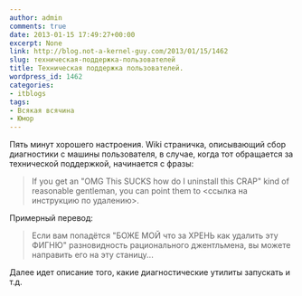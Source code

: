 ```yaml
---
author: admin
comments: true
date: 2013-01-15 17:49:27+00:00
excerpt: None
link: http://blog.not-a-kernel-guy.com/2013/01/15/1462
slug: техническая-поддержка-пользователей
title: Техническая поддержка пользователей.
wordpress_id: 1462
categories:
- itblogs
tags:
- Всякая всячина
- Юмор
---
```


Пять минут хорошего настроения. Wiki страничка, описывающий сбор диагностики с машины пользователя, в случае, когда тот обращается за технической поддержкой, начинается с фразы:



> If you get an "OMG This SUCKS how do I uninstall this CRAP" kind of reasonable gentleman, you can point them to <ссылка на инструкцию по удалению>.

Примерный перевод:

> Если вам попадётся "БОЖЕ МОЙ что за ХРЕНЬ как удалить эту ФИГНЮ" разновидность рационального джентльмена, вы можете направить его на эту станицу...



Далее идет описание того, какие диагностические утилиты запускать и т.д. 
